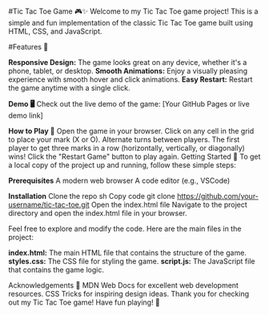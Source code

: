 #Tic Tac Toe Game 🎮✨
Welcome to my Tic Tac Toe game project! This is a simple and fun implementation of the classic Tic Tac Toe game built using HTML, CSS, and JavaScript.

#Features 🌟

**Responsive Design:** The game looks great on any device, whether it's a phone, tablet, or desktop.
**Smooth Animations:** Enjoy a visually pleasing experience with smooth hover and click animations.
**Easy Restart:** Restart the game anytime with a single click.

**Demo 🖥️**
Check out the live demo of the game: [Your GitHub Pages or live demo link]

**How to Play 🎲**
Open the game in your browser.
Click on any cell in the grid to place your mark (X or O).
Alternate turns between players.
The first player to get three marks in a row (horizontally, vertically, or diagonally) wins!
Click the "Restart Game" button to play again.
Getting Started 🚀
To get a local copy of the project up and running, follow these simple steps:

**Prerequisites**
A modern web browser
A code editor (e.g., VSCode)

**Installation**
Clone the repo
sh
Copy code
          git clone https://github.com/your-username/tic-tac-toe.git
          Open the index.html file
          Navigate to the project directory and open the index.html file in your browser. 

Feel free to explore and modify the code. Here are the main files in the project:

**index.html:** The main HTML file that contains the structure of the game.
**styles.css:** The CSS file for styling the game.
**script.js:** The JavaScript file that contains the game logic.


Acknowledgements 🙏
MDN Web Docs for excellent web development resources.
CSS Tricks for inspiring design ideas.
Thank you for checking out my Tic Tac Toe game! Have fun playing! 🎉
